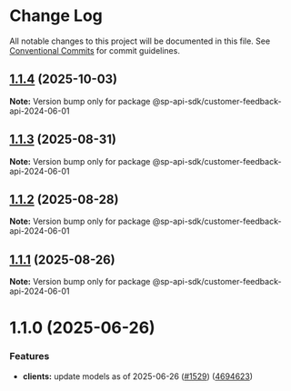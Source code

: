 # Change Log

All notable changes to this project will be documented in this file.
See [Conventional Commits](https://conventionalcommits.org) for commit guidelines.

## [1.1.4](https://github.com/bizon/selling-partner-api-sdk/compare/@sp-api-sdk/customer-feedback-api-2024-06-01@1.1.3...@sp-api-sdk/customer-feedback-api-2024-06-01@1.1.4) (2025-10-03)

**Note:** Version bump only for package @sp-api-sdk/customer-feedback-api-2024-06-01

## [1.1.3](https://github.com/bizon/selling-partner-api-sdk/compare/@sp-api-sdk/customer-feedback-api-2024-06-01@1.1.2...@sp-api-sdk/customer-feedback-api-2024-06-01@1.1.3) (2025-08-31)

**Note:** Version bump only for package @sp-api-sdk/customer-feedback-api-2024-06-01

## [1.1.2](https://github.com/bizon/selling-partner-api-sdk/compare/@sp-api-sdk/customer-feedback-api-2024-06-01@1.1.1...@sp-api-sdk/customer-feedback-api-2024-06-01@1.1.2) (2025-08-28)

**Note:** Version bump only for package @sp-api-sdk/customer-feedback-api-2024-06-01

## [1.1.1](https://github.com/bizon/selling-partner-api-sdk/compare/@sp-api-sdk/customer-feedback-api-2024-06-01@1.1.0...@sp-api-sdk/customer-feedback-api-2024-06-01@1.1.1) (2025-08-26)

**Note:** Version bump only for package @sp-api-sdk/customer-feedback-api-2024-06-01

# 1.1.0 (2025-06-26)

### Features

* **clients:** update models as of 2025-06-26 ([#1529](https://github.com/bizon/selling-partner-api-sdk/issues/1529)) ([4694623](https://github.com/bizon/selling-partner-api-sdk/commit/469462301a3bf60a09d2e5bd91673774e6029607))
